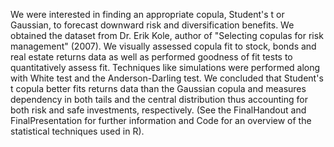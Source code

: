 We were interested in finding an appropriate copula, Student's t or Gaussian, to forecast downward risk and diversification benefits.
We obtained the dataset from Dr. Erik Kole, author of "Selecting copulas for risk management" (2007). We visually assessed copula fit to 
stock, bonds and real estate returns data as well as performed goodness of fit tests to quantitatively assess fit. Techniques like 
simulations were performed along with White test and the Anderson-Darling test. We concluded that Student's t copula better fits 
returns data than the Gaussian copula and measures dependency in both tails and the central distribution thus accounting for both risk 
and safe investments, respectively. (See the FinalHandout and FinalPresentation for further information and Code for an overview of 
the statistical techniques used in R). 
